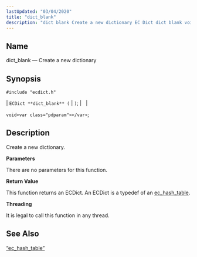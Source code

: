 ```yaml
---
lastUpdated: "03/04/2020"
title: "dict_blank"
description: "dict blank Create a new dictionary EC Dict dict blank void Create a new dictionary There are no parameters for this function This function returns an EC Dict An EC Dict is a typedef of an ec hash table It is legal to call this function in any thread Section..."
---
```


<a name="apis.dict_blank"></a> 
## Name

dict_blank — Create a new dictionary

## Synopsis

`#include "ecdict.h"`

| `ECDict **dict_blank** (` | <var class="pdparam"></var>`)`; |   |

`void<var class="pdparam"></var>`;<a name="idp49927712"></a> 
## Description

Create a new dictionary.

**<a name="idp49928912"></a> Parameters**

There are no parameters for this function.

**<a name="idp49929840"></a> Return Value**

This function returns an ECDict. An ECDict is a typedef of an [ec_hash_table](/momentum/3/3-api/structs-ec-hash-table).

**<a name="idp49931520"></a> Threading**

It is legal to call this function in any thread.

<a name="idp49932624"></a> 
## See Also

[“ec_hash_table”](/momentum/3/3-api/structs-ec-hash-table)